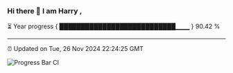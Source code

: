 ### Hi there 👋 I am Harry , 

⏳ Year progress { ███████████████████████████▁▁▁ } 90.42 %

---

⏰ Updated on Tue, 26 Nov 2024 22:24:25 GMT

![Progress Bar CI](https://github.com/duykhang68/duykhang68/workflows/Progress%20Bar%20CI/badge.svg)
